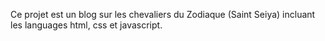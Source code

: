Ce projet est un blog sur les chevaliers du Zodiaque (Saint Seiya) incluant les languages html, css et javascript. 
